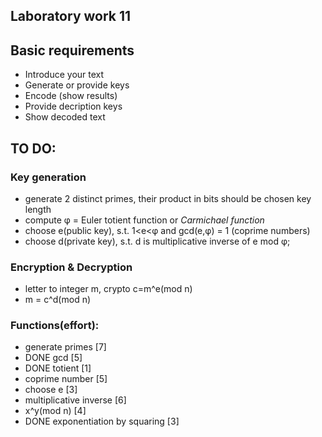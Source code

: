 ## Laboratory work 11

## Basic requirements

* Introduce your text
* Generate or provide keys
* Encode (show results)
* Provide decription keys
* Show decoded text

## TO DO:

### Key generation

* generate 2 distinct primes, their product in bits should be chosen key length
* compute φ = Euler totient function or _Carmichael function_
* choose e(public key), s.t. 1<e<φ and gcd(e,φ) = 1 (coprime numbers)
* choose d(private key), s.t. d is multiplicative inverse of e mod φ;

### Encryption & Decryption

* letter to integer m, crypto c=m^e(mod n) 
* m = c^d(mod n)

### Functions(effort):

* generate primes [7]
* DONE gcd [5]
* DONE totient [1]
* coprime number [5]
* choose e [3]
* multiplicative inverse [6]
* x^y(mod n) [4] 
* DONE exponentiation by squaring [3]
